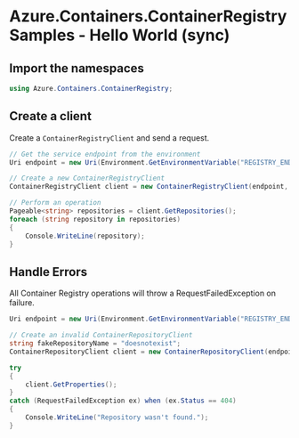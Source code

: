 # Azure.Containers.ContainerRegistry Samples - Hello World (sync)

## Import the namespaces

```C# Snippet:ContainerRegistry_Tests_Samples_Namespaces
using Azure.Containers.ContainerRegistry;
```

## Create a client

Create a `ContainerRegistryClient` and send a request.

```C# Snippet:ContainerRegistry_Tests_Samples_CreateClient
// Get the service endpoint from the environment
Uri endpoint = new Uri(Environment.GetEnvironmentVariable("REGISTRY_ENDPOINT"));

// Create a new ContainerRegistryClient
ContainerRegistryClient client = new ContainerRegistryClient(endpoint, new DefaultAzureCredential());

// Perform an operation
Pageable<string> repositories = client.GetRepositories();
foreach (string repository in repositories)
{
    Console.WriteLine(repository);
}
```

## Handle Errors

All Container Registry operations will throw a RequestFailedException on failure.

```C# Snippet:ContainerRegistry_Tests_Samples_HandleErrors
Uri endpoint = new Uri(Environment.GetEnvironmentVariable("REGISTRY_ENDPOINT"));

// Create an invalid ContainerRepositoryClient
string fakeRepositoryName = "doesnotexist";
ContainerRepositoryClient client = new ContainerRepositoryClient(endpoint, fakeRepositoryName, new DefaultAzureCredential());

try
{
    client.GetProperties();
}
catch (RequestFailedException ex) when (ex.Status == 404)
{
    Console.WriteLine("Repository wasn't found.");
}
```
